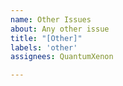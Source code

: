 ```yaml
---
name: Other Issues
about: Any other issue
title: "[Other]"
labels: 'other'
assignees: QuantumXenon

---
```



